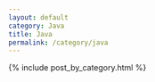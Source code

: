 ```yaml
---
layout: default
category: Java
title: Java
permalink: /category/java
---
```


{% include post_by_category.html %}